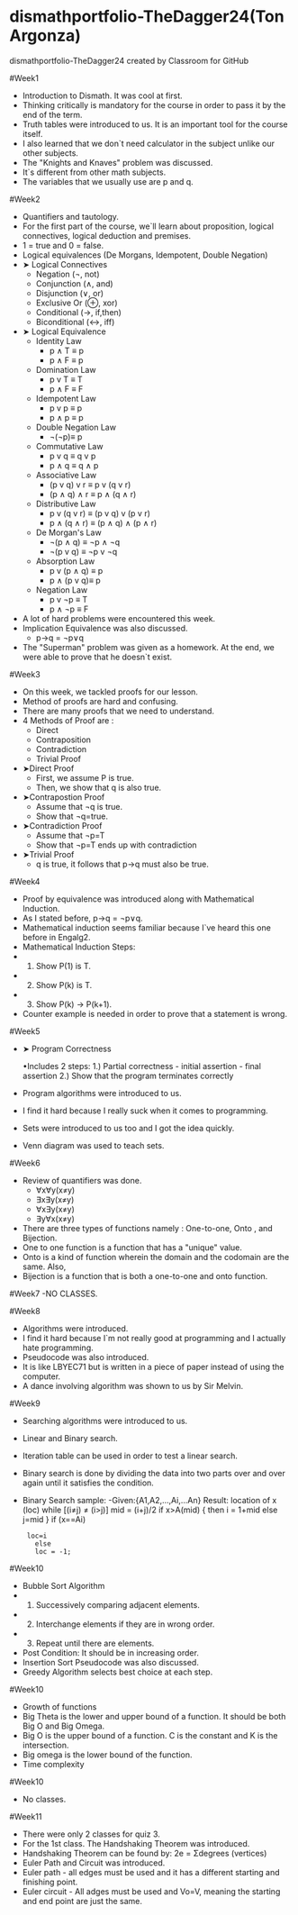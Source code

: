 # dismathportfolio-TheDagger24(Ton Argonza)
dismathportfolio-TheDagger24 created by Classroom for GitHub

#Week1
- Introduction to Dismath. It was cool at first.
- Thinking critically is mandatory for the course in order to pass it by the end of the term.
- Truth tables were introduced to us. It is an important tool for the course itself.
- I also learned that we don`t need calculator in the subject unlike our other subjects.
- The "Knights and Knaves" problem was discussed.
- It`s different from other math subjects. 
- The variables that we usually use are p and q.

#Week2
- Quantifiers and tautology.
- For the first part of the course, we`ll learn about proposition, logical connectives, logical deduction and premises.
- 1 = true and 0 = false.
- Logical equivalences (De Morgans, Idempotent, Double Negation)
- ➤ Logical Connectives
   - Negation (¬, not)
   - Conjunction (∧, and)
   - Disjunction (∨, or)
   - Exclusive Or (⊕, xor)
   - Conditional (→, if,then)
   - Biconditional (↔, iff)
- ➤ Logical Equivalence
   -  Identity Law
      - p ∧ T ≡ p
      - p ∧ F ≡ p
   - Domination Law
      - p v T ≡ T  
      - p ∧ F ≡ F 
   - Idempotent Law
      - p v p ≡ p 
      - p ∧ p ≡ p 
   - Double Negation Law
      - ¬(¬p)≡ p 
   - Commutative Law
      - p v q ≡ q v p
      - p ∧ q ≡ q ∧ p 
   - Associative Law
      - (p v q) v r ≡ p v (q v r) 
      - (p ∧ q) ∧ r ≡ p ∧ (q ∧ r)
   - Distributive Law
      - p v (q v r) ≡ (p v q) v (p v r)
      - p ∧ (q ∧ r) ≡ (p ∧ q) ∧ (p ∧ r) 
   - De Morgan's Law
      - ¬(p ∧ q) ≡ ¬p ∧ ¬q
      - ¬(p v q) ≡ ¬p v ¬q 
   - Absorption Law
      - p v (p ∧ q) ≡ p 
      - p ∧ (p v q)≡ p 
   - Negation Law
      - p v ¬p ≡ T
      - p ∧ ¬p ≡ F 
- A lot of hard problems were encountered this week.
- Implication Equivalence was also discussed.
   - p→q = ¬p∨q 
- The "Superman" problem was given as a homework. At the end, we were able to prove that he doesn`t exist.

#Week3
- On this week, we tackled proofs for our lesson.
- Method of proofs are hard and confusing.
- There are many proofs that we need to understand.
- 4 Methods of Proof are : 
  - Direct
  - Contraposition
  - Contradiction
  - Trivial Proof
- ➤Direct Proof
  - First, we assume P is true.
  - Then, we show that q is also true.
- ➤Contrapostion Proof
  - Assume that ¬q is true.
  - Show that ¬q=true.
- ➤Contradiction Proof
  - Assume that ¬p=T
  - Show that ¬p=T ends up with contradiction
- ➤Trivial Proof
  -  q is true, it follows that p→q must also be true.

#Week4
- Proof by equivalence was introduced along with Mathematical Induction.
- As I stated before,  p→q = ¬p∨q.
- Mathematical induction seems familiar because I`ve heard this one before in Engalg2. 
- Mathematical Induction Steps:
 - 1. Show P(1) is T.
 - 2. Show P(k) is T.
 - 3. Show P(k) -> P(k+1).
- Counter example is needed in order to prove that a statement is wrong.

#Week5
- ➤ Program Correctness

    •Includes 2 steps:
        1.) Partial correctness
         - initial assertion
         - final assertion 
        2.) Show that the program terminates correctly
  
- Program algorithms were introduced to us.
- I find it hard because I really suck when it comes to programming. 
- Sets were introduced to us too and I got the idea quickly.
- Venn diagram was used to teach sets.


#Week6
- Review of quantifiers was done.
   - ∀x∀y(x≠y) 
   - ∃x∃y(x≠y)
   - ∀x∃y(x≠y)
   - ∃y∀x(x≠y) 
- There are three types of functions namely : One-to-one, Onto , and Bijection.
- One to one function is a function that has a "unique" value.
- Onto is a kind of function wherein the domain and the codomain are the same. Also,
- Bijection is a function that is both a one-to-one and onto function.

#Week7
-NO CLASSES.

#Week8
- Algorithms were introduced.
- I find it hard because I`m not really good at programming and I actually hate programming.
- Pseudocode was also introduced.
- It is like LBYEC71 but is written in a piece of paper instead of using the computer.
- A dance involving algorithm was shown to us by Sir Melvin.


#Week9
- Searching algorithms were introduced to us.
- Linear and Binary search.
- Iteration table can be used in order to test a linear search.
- Binary search is done by dividing the data into two parts over and over again until it satisfies the condition.
- Binary Search sample:
 -Given:{A1,A2,...,Ai,...An}
  Result: location of x (loc)
    while [(i≠j) ≠ (i>j)]
    mid = (i+j)/2
     if x>A(mid)
    {
      then i = 1+mid
      else j=mid
    }
     if (x==Ai)

       loc=i
         else 
         loc = -1;

#Week10
- Bubble Sort Algorithm 
-   1. Successively comparing adjacent elements.
-   2. Interchange elements if they are in wrong order.
-   3. Repeat until there are elements.
-   Post Condition: It should be in increasing order.
- Insertion Sort Pseudocode was also discussed.
- Greedy Algorithm selects best choice at each step.

#Week10
- Growth of functions
- Big Theta is the lower and upper bound of a function. It should be both Big O and Big Omega.
- Big O is the upper bound of a function. C is the constant and K is the intersection.
- Big omega is the lower bound of the function.
- Time complexity

#Week10
- No classes.

#Week11
- There were only 2 classes for quiz 3.
- For the 1st class. The Handshaking Theorem was introduced.
- Handshaking Theorem can be found by: 2e = Σdegrees (vertices)
- Euler Path and Circuit was introduced.
- Euler path - all edges must be used and it has a different starting and finishing point.
- Euler circuit - All adges must be used and Vo=V, meaning the starting and end point are just the same.

